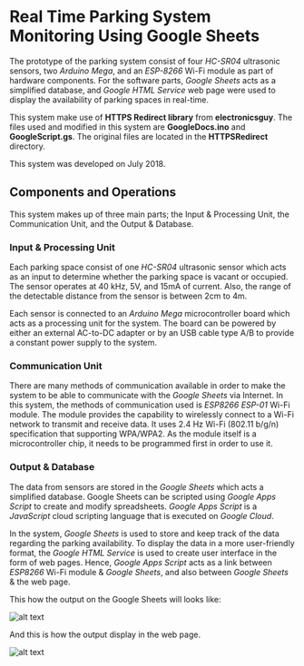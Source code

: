 # Real Time Parking System Monitoring Using Google Sheets

The prototype of the parking system consist of four *HC-SR04* ultrasonic sensors, two *Arduino Mega*, and an *ESP-8266* Wi-Fi module as part of hardware components. For the software parts, *Google Sheets* acts as a simplified database, and *Google HTML Service* web page were used to display the availability of parking spaces in real-time.

This system make use of **HTTPS Redirect library** from **electronicsguy**. The files used and modified in this system are **GoogleDocs.ino** and **GoogleScript.gs**. The original files are located in the **HTTPSRedirect** directory.

This system was developed on July 2018.

## Components and Operations

This system makes up of three main parts; the Input & Processing Unit, the Communication Unit, and the Output & Database.

### Input & Processing Unit

Each parking space consist of one *HC-SR04* ultrasonic sensor which acts as an input to determine whether the parking space is vacant or occupied. The sensor operates at 40 kHz, 5V, and 15mA of current. Also, the range of the detectable distance from the sensor is between 2cm to 4m. 

Each sensor is connected to an *Arduino Mega* microcontroller board which acts as a processing unit for the system. The board can be powered by either an external AC-to-DC adapter or by an USB cable type A/B to provide a constant power supply to the system.

### Communication Unit

There are many methods of communication available in order to make the system to be able to communicate with the *Google Sheets* via Internet. In this system, the methods of communication used is *ESP8266 ESP-01* Wi-Fi module. The module provides the capability to wirelessly connect to a Wi-Fi network to transmit and receive data. It uses 2.4 Hz Wi-Fi (802.11 b/g/n) specification that supporting WPA/WPA2. As the module itself is a microcontroller chip, it needs to be programmed first in order to use it.

### Output & Database

The data from sensors are stored in the *Google Sheets* which acts a simplified database. Google Sheets can be scripted using *Google Apps Script* to create and modify spreadsheets. *Google Apps Script* is a *JavaScript* cloud scripting language that is executed on *Google Cloud*.

In the system, *Google Sheets* is used to store and keep track of the data regarding the parking availability. To display the data in a more user-friendly format, the *Google HTML Service* is used to create user interface in the form of web pages. Hence, *Google Apps Script* acts as a link between *ESP8266* Wi-Fi module & *Google Sheets*, and also between *Google Sheets* & the web page.

This how the output on the Google Sheets will looks like:

![alt text](https://github.com/syafiqfrhn/Real-Time-Parking-System-Monitoring-Using-Google-Sheets/blob/master/3rd-Output-%26-Database/img/GSOutput.PNG)

And this is how the output display in the web page.

![alt text](https://github.com/syafiqfrhn/Real-Time-Parking-System-Monitoring-Using-Google-Sheets/blob/master/3rd-Output-%26-Database/img/WebOutput.PNG)

